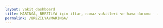 ```yaml
---
layout: vakit_dashboard
title: MARINGA, BREZILYA için iftar, namaz vakitleri ve hava durumu - ilçe/eyalet seç
permalink: /BREZILYA/MARINGA/
---
```


<script type="text/javascript">
  var GLOBAL_COUNTRY = 'BREZILYA';
  var GLOBAL_CITY = 'MARINGA';
  var GLOBAL_STATE = '';
  var lat = 72;
  var lon = 21;
</script>
